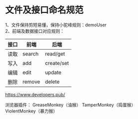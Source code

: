 # 文件及接口命名规范
1、文件保持剪短易懂，保持小驼峰规则：demoUser \
2、前端及数据接口对应规则：

| 接口   | 前端     | 后端         |
|------|--------|------------|
| 读取   | search | read/get   |
| 写入   | add    | create/set |
| 编辑   | edit   | update     |
| 删除   | remove | delete     |

https://www.developers.pub/

浏览器插件：
GreaseMonkey（油猴）
TamperMonkey（捣蛋猴）
ViolentMonkey（暴力猴）
